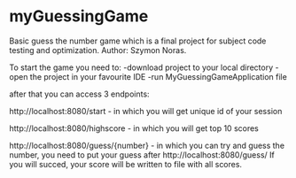 # myGuessingGame
Basic guess the number game which is a final project for subject code testing and optimization.
Author: Szymon Noras.

To start the game you need to: 
-download project to your local directory
-open the project in your favourite IDE
-run MyGuessingGameApplication file

after that you can access 3 endpoints:

http://localhost:8080/start - in which you will get unique id of your session

http://localhost:8080/highscore - in which you will get top 10 scores

http://localhost:8080/guess/{number} - in which you can try and guess the number, you need to put your guess after http://localhost:8080/guess/
                                       If you will succed, your score will be written to file with all scores.
